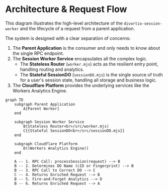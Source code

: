 # Architecture & Request Flow

This diagram illustrates the high-level architecture of the `divortio-session-worker` and the lifecycle of a request
from a parent application.

The system is designed with a clear separation of concerns:

1. The **Parent Application** is the consumer and only needs to know about the single RPC endpoint.
2. The **Session Worker Service** encapsulates all the complex logic.
    * The **Stateless Router** (`worker.mjs`) acts as the resilient entry point, handling routing and analytics.
    * The **Stateful SessionDO** (`sessionDO.mjs`) is the single source of truth for a user's session state, handling
      all storage and business logic.
3. The **Cloudflare Platform** provides the underlying services like the Workers Analytics Engine.

```mermaid
graph TD
    subgraph Parent Application
        A[Parent Worker]
    end

    subgraph Session Worker Service
        B(Stateless Router<br>/src/worker.mjs)
        C{{Stateful SessionDO<br>/src/sessionDO.mjs}}
    end

    subgraph Cloudflare Platform
        D((Workers Analytics Engine))
    end

    A -- 1. RPC Call: processSession(request) --> B
    B -- 2. Determines DO Name (cID or Fingerprint) --> B
    B -- 3. RPC Call to Correct DO --> C
    C -- 4. Returns Enriched Request --> B
    B -- 5. Fire-and-Forget Analytics --> D
    B -- 6. Returns Enriched Request --> A
```